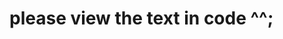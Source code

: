 # please view the text in code ^^;
<!DOCTYPE html>
<html>
  <head>
    <style>
      textarea {
        font-family:serif;
        font-size:100%;
        border: none;
        width: 90%;
        max-width: 800px;
        display:block;
        word-wrap: break-word;
        word-break: break-word;
        outline:none;
      }
      button {
        border:none;
        font-family:serif;
        font-size:110%;
      }
      
      .links {
        text-decoration:underline;
        font-weight:bold;
      }
      .links:hover {
        color:blue;
      }
    </style>    
  </head>

<body>
  <button class="links" style="" onclick="toggleDisplay(document.getElementById('tree-of-life'))">Display "Tree-of-life"</button><br>
  <button class="links" onclick="toggleDisplay(document.getElementById('tree-of-life-text'));adjustTextboxHeight()">About "Tree-of-life"</button>
  <br><br>
  <img id="tree-of-life" src="https://lvslprogramming.files.wordpress.com/2023/10/tarot-diagram-tree-s-1.png" style="width:300px;height:auto;display:none;">

  <textarea readonly id="tree-of-life-text" onfocus="adjustTextboxHeight()" style="display:none">

The Tree of Life - Note that the position of 3 and 4 are swapped
Although the major arcana belongs to World 0 (Universe), we can divide them into 4 sub-worlds and one "trash" world that simply got nothing in it

Position 0: 
	- Cards: Fool
	- Does not belong to neither left nor the right pole
	- Revolves around the chaos rather than the order.
	- Gray, milky, trash area for the fallen
	- Does not connect with the inner Universe where other souls live
	- Destruction through inaction and procrastination 
	- Timelessness, time does not really matter
	
Position 1: 
	- Cards: Magician, Lust, Universe
	- World 1 - the bright light, spiritual and more astral
	- The light pole that connects directly with number 2
	- It is also the right pole itself
	- In the 00x place it represents figures more than actual people

Position 2:
	- Cards; Priestess, Hanged Man 
  - World 1 - the bright light, spiritual and more astral
  - Darkness in the form of the unknown, specifically about creation, therefore also revolves around conflict, unsure, and mental battle
  - The physical stays bright and therefore this is in the right pole
  - Govens more on mental issues than physical issues

Position 3: 
  - Cards: Empress, Death
  - World 1- the bright light but more concrete and stable
  - Stability in exchange of unknown conflicts and spirituality
  - The conflict in number 2 becomes more settle, defined and more robust
  - The dark pole is more concrete that comes from concepts that were and are still abstract

Position 4: 
  - Cards: Emperor, Art/Temperance
  - World 2 - The more concrete form of world 1. A settled world that is more realistic
  - Opposite polarity of World 1 but the same "position" of position 3
  - Basically the same thing from position 3 but given something that is more mature and lifelier than World 1. 
  - Life starts to attempt to go full in bloom in here

Position 5: 
  - Cards: Hierophant, Devil
  - World 2 - The more concrete form of world 1. The settled world that goes towards an attempt to become stable
  - We are aiming to finally shed new light to the living world around us.
  - It does not matter how things just come to place. With no rules at all trying to establish them, or to break the rules that became old.

Position 6:
  - Cards: Lovers, Tower
  - World 2: In here it can be look as concrete being even more concrete. However the cause and its effect take its full toll at this poisition. Means Devil is directly associate to Tower, and Lovers is directly associated to Hierophant
  - When finally the new Light takes place, we say that this is what is happening to us until we come to the next stage to settle with either the happiness, or the mess that was left behind.

Position 7: 
  - Cards: Chariot, Star (Date of the sun)
  - World 3: The first 6 are more about our survival instinct, but the 7,8,9 are more about something that we go beyond. We are always searching for things, and we will want to enrich ourselves with other stuff that are equally important as survival, so that we can use this layer to sustain the rest of the branches in return. Otherwise if we stop here, the whole branch will be killed.  
  - It said in here - Move on. Chariot is more personal. But star is more relevant to most people, as it relates to the physical position we are in in the Universe.

  Position 8:
  - Cards: Adjustment/Justice, Moon (Date of the Moon, relate to four seasons in Earth better than the western calendar)
  - World 3: Other than survival, there are other challenges when we start to develop. Overall it gives us an advantage over other animals simply because of our own "look empty" attempt that never appeared to be related to survival. But later, such "unrelated" task became our tool to survive in this world.
  - That was why there exist such position because not only we should physically adapt to something that looks completely different from the animal world, but we need to mentally adjust to it. We cannot just hunt for food. There's no place to hunt. Instead we now work in a factory to get money to buy food.

Position 9: 
  - Cards: Hermit, Sun
  - World 3: Other than survival there are other things we need to fact as a whole world. The One unit that keeps us and our lives enriched, and lifts the human race up to the top of the animal chain. 
  - Both cards are basically the same principle but one is individual and other is global.

Position 10 (refer to 0 for basic stuff): 
  - Cards: Wheel of Fortune, Aeon/Judgement
  - If Fool is 0, then both cards are 1.
  - A contentless space that mysteriously become content rich. Look down as to why we are here to survive, is something at the same time, sweet. Seriously, how did that happen at the first place? We needed none of that if our mind was really only about survival at the first place
  - This ones conclude principles from 1-9

  </textarea>
  
  <hr style="border: 2px solid blue;">
  <textarea readonly onfocus="adjustTextboxHeight()">
    

----------------- Tarot generator rewrite v1 -----------------
Date started: 2023/10/19
Last review: currently in progress

NOTE: This is a overly brief personal tarot work I typed out from my mind, so it might be hit or misses. The work follows the numbering of the Tree of Life instead of other systems like numeology nor zodiacs despite the association of zodiacs and tarots. 

The program merely takes advantage of a random number generator to generate the outcome and no more. Description is only about the card itself and nothing else.

I don't want to put way too much focus on tarot work but on doing the programming properly as a programmer should. Hopefully my programming self learning will give me something nice and sweet in return, But still, because I had never share my tarot insight with anyone at all,  ---  

******This is NOT TO BE Published till the major arcana is completely done.*******
    
    
------ What the heck is this generator about ------
A rewrite and (hopefully) a WAY better organized program than the previous. Plus the website hosting there is not going as good as it used to be. I need to move my stuff here especially the programming codes

Tarot cards here follow the numbering system of the Thoth tarot deck, although the actual image I use might be from somewhere else


    - 000, 001, 101 etc are unique keys with certain meaning listed below:
      0xx - Major arcana
      1xx - wands
      2xx - cups
    - 001 - card number 1 in major arcana
      022 - card number 22 in major arcana
    - 101 - card number 1 in wands 
      104 - card number 4 in wands
      111 - card number 11 (knight) in wands
      112 -
       card number 12 (queen) in wands
      113 - card number 13 (prince) in wands
      114 - card number 14 (princess) in wands
    - … and so on

---------------------------------------
-------------------------------------
About Tarot (description part, programming part is over):
Tarot is like a very ideal story of a life journey of a human being, or even a group of people or race. There is nothing specific in here and it might even apply to animals. No one knows at what level do animals ride along with us in all kinds of journey, but I can say everything does. This is called a cause and effect. However those who refuse to continue theirs, they are free to do so. Some people never change even with time. So not everything is set. The bigger picture is only there to assist us with out journey, by providing an outcome so that we can understand ourselves better, and perhaps other people better.  

The four worlds:
This part is taken from the table of raw source. However once the tree of life reaches 4, it means the rest of the world. Therefore 0-3 are astral in nature and is more theory based, or conceptual, therefore serves also as a important foundation of the tree of life. 

Other numbers are basically the derived version of 0-3. Therefore when it reaches the rest of the world, 1-3, and sometimes even 0 (eg Wheel of Fortune), repeat over and over again
 
    0. Universe - the "basics"/Major Arcana that envelops the whole world, making the four worlds a whole One world
    1. Wands (fire) - origin, light, source, creation
    2. Cups (water) - base, thought, mind, sometimes matter in raw form
    3. Swords (air) - thought that becomes action, brute strength, cycling, rise up
    4. Pentacles (earth) - material possession that ties to the soul, the physical realm

The two poles of the Tree of life - overall white is spiritual, black is physical. Position 3 and 4 are swapped in polarity in this interpretation

============================================
World 0 - Major arcana (Thoth tarot order)
    0. 000 - Fool - The only card that has absolute nothing. "The world was without order and in chaos"
    1. 001 - Magician - 0 -> 1, zero as in nothing, to one as to having *something*, Creator of the universe, therefore like magic (genesis)
    2. 002 - Priestess - creator (1) and therefore creation, ie mother nature, the gods
    3. 003 - Empress - "emperor" on earth, taking care of the earth, the concept of earth, above the earth, heaven
    4. 004 - Emperor (repeat 3 upside down tri) - government body, the actual ground of the universal execution of all concepts above it. Therefore consist of only one body
    5. 005 - Hierophant (repeat 2 upside down tri) - spiritual fulfillment and unfilfillment, bonded dogmatic rule and restricted thoughtflow, spiritual concept being put in use and also challenged 
    6. 006 - Lovers (repeat 1 upside down tri) - perfection and essense like the light of the sun, both the spiritual light and the physical body coming into a harmony
    7. 007 - Chariot (repeat 3 link to Lovers as no1)- physical tool for travelling and taking the action of going somewhere else. Also an attempt to avoid being stuck
    8. 008 - Adjustment/Justice (repeat 2 link to Lovers as no1)- adjustment that is need to be made in the mental layer. Due to some kind of change from the outside.
    9. 009 - Hermit (upside down 1) - the dark aspect of earthly divine. Psychic and occult abilities. Down right to the unknown in action and its grinding and chewing up. Somehow resembles the dark side of a Magician (no1)
    10. 010 - Wheel of Fortune (0 and 1, 10 in Tree of life) - the first and a very harsh judgement of our own deeds but not exactly the earthly saying of "karma". Instead it is whatever effort or shortcomes we put into that became the fruit. From light entering into the dark (darkness, emptiness)
    11. 011 - Lust - (1 inside 10 ie fortune) - the most raw and unchanging push that drives all mundane creations, but in a quite unsatisfactory way. Also represents the constant thriving of the human race perhaps for nothing but an ego
    12. 012 - Hanged Man - (2 in 10) spiritual suffocation and a lot of trials. The middle road of spiritual fulfillment and needs not being met.
    13. 013 - Death - (3 in 10) being physically "dead" due to spiritually exhaused. Something that reducing to nothing and the failure of holding what was there previously, as if everything is falling apart
    14. 014 - Art/Temperance - (repeat 3 in 10) The attempt of pasting and putting things together in a random way. A color of mess that resembles the rainbow in an attempt to strike balance and harmony (negative card on its own, but sometimes diagram of the deck will dilute its negativity)
    15. 015 - Devil - (repeat 2 in 10) The mind being tempted by different things, contradictions and contradictory theories and practices that do not always want to fit with each other
    16. 016 - Tower - (repeat 1 upside down in 10) the beauty of falling apart condensed in the physical world. But the intense pain that also follows with it. Like heaven but down to hell
    17. 017 - Star - seeing "heaven" in its raw form, appreciating the world and seeing the beauty that one cannot really reach
    18. 018 - Moon - the part where things are always "like how it was suppose to be". A compliment that comes from the inside of the person. Something that "reflects" the Earth at all times no matter what. Probably name it Earth instead of Moon
    19. 019 - Sun - the complete unification of the world as sun is looked as the source of everything including time. The complexity of all understandings condensed into a fire ball that is so powerful that it lights up everything
    20. 020 - Aeon/Judgement - (number 0 in Universe) the darkest aspect of creator and creation. Therefore judgement is like going back to where we were and looking back at the present. Feels like the baby God looking back 
    21. 021 - Universe - (number 1 in Universe) Universe as it should be and always should be. We want 1s and not 0s

======================================================
World 1 - Wands
    1. 101 - 
    2. 102 
    3. 103
    4. 104
    5. 105
    6. 106
    7. 107
    8. 108
    9. 109
    10. 110
    11. 111
    12. 112
    13. 113
    14. 114

====================================================
World 2 - Cups (water)
    1. 201 - 
    2. 202 
    3. 203
    4. 204
    5. 205
    6. 206
    7. 207
    8. 208
    9. 209
    10. 210
    11. 211
    12. 212
    13. 213
    14. 214

====================================================
World 3 - Swords (air)
    1. 301 - 
    2. 302 
    3. 303
    4. 304
    5. 305
    6. 306
    7. 307
    8. 308
    9. 309
    10. 310
    11. 311
    12. 312
    13. 313
    14. 314

=====================================================
World 4 - Pentacles
    1. 401 - 
    2. 402 
    3. 403
    4. 404
    5. 405
    6. 406
    7. 407
    8. 408
    9. 409
    10. 410
    11. 411
    12. 412
    13. 413
    14. 414


(PS: All the positions and things are still a mess and I'm probably only halfway or not even that close to the complete thing. But it's likely or not likely to be updated) 

Think of the 4 parts as colors. Four things that appears black shiny on top, white shiny at bottom. The left is yellow and the right is either red or green. The yellow represents the spiritual aspect of the world. And either red and green is like happy and sad of the world. 

For black and white part, these are basically figures or a representation. Or say, something that resembles either an object, or a figure.

It's more complicated than it looks. If you want a tunnel, place two mirrors facing each other in parallel. But this is just how the thing works. 
</textarea>
<button>--- End of page ---</button>
<script>
  
  // adjust textbox height according to the amount of text content
  function adjustTextboxHeight() {
    let textbox = document.getElementsByTagName('textarea');
    for (let i=0; i < textbox.length; i++) {
      textbox[i].style.height = 
        (textbox[i].scrollHeight < 40 ? 40 : textbox[i].scrollHeight+20) + "px";
    }
  }
  adjustTextboxHeight();

  function toggleDisplay(itemObject) {
    if (itemObject.style.display =='block') 
      itemObject.style.display = 'none';
    else itemObject.style.display = 'block';
  }
</script>
</body>



</html>
